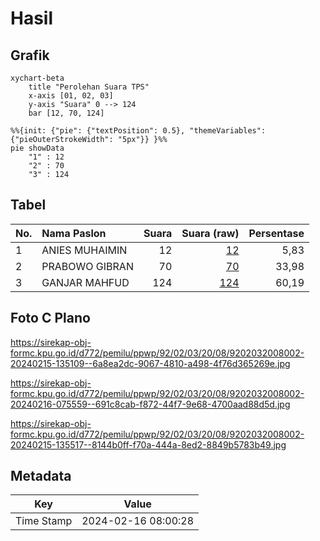 # Hasil

## Grafik

```mermaid
xychart-beta
    title "Perolehan Suara TPS"
    x-axis [01, 02, 03]
    y-axis "Suara" 0 --> 124
    bar [12, 70, 124]
```

```mermaid
%%{init: {"pie": {"textPosition": 0.5}, "themeVariables": {"pieOuterStrokeWidth": "5px"}} }%%
pie showData
    "1" : 12
    "2" : 70
    "3" : 124
```

## Tabel

| No. | Nama Paslon    | Suara | Suara (raw) | Persentase |
|:--- |:-------------- | -----:| -----------:| ----------:|
| 1   | ANIES MUHAIMIN | 12    | [12][p-1]   | 5,83       |
| 2   | PRABOWO GIBRAN | 70    | [70][p-2]   | 33,98      |
| 3   | GANJAR MAHFUD  | 124   | [124][p-3]  | 60,19      |


[p-1]: https://github.com/gigit-pemilu/pemilu-2024-92-papua-barat/blob/main/pilpres/hitung-suara/sub/92-papua-barat/sub/02-manokwari/sub/03-warmare/sub/2008-umcen/sub/002-tps/sub/paslon-1.txt
[p-2]: https://github.com/gigit-pemilu/pemilu-2024-92-papua-barat/blob/main/pilpres/hitung-suara/sub/92-papua-barat/sub/02-manokwari/sub/03-warmare/sub/2008-umcen/sub/002-tps/sub/paslon-2.txt
[p-3]: https://github.com/gigit-pemilu/pemilu-2024-92-papua-barat/blob/main/pilpres/hitung-suara/sub/92-papua-barat/sub/02-manokwari/sub/03-warmare/sub/2008-umcen/sub/002-tps/sub/paslon-3.txt

## Foto C Plano

https://sirekap-obj-formc.kpu.go.id/d772/pemilu/ppwp/92/02/03/20/08/9202032008002-20240215-135109--6a8ea2dc-9067-4810-a498-4f76d365269e.jpg

https://sirekap-obj-formc.kpu.go.id/d772/pemilu/ppwp/92/02/03/20/08/9202032008002-20240216-075559--691c8cab-f872-44f7-9e68-4700aad88d5d.jpg

https://sirekap-obj-formc.kpu.go.id/d772/pemilu/ppwp/92/02/03/20/08/9202032008002-20240215-135517--8144b0ff-f70a-444a-8ed2-8849b5783b49.jpg


## Metadata

| Key        | Value               |
| ---------- | ------------------- |
| Time Stamp | 2024-02-16 08:00:28 |



